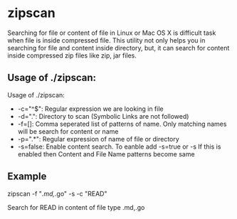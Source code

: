 # zipscan
Searching for file or content of file in Linux or Mac OS X is difficult task when file is inside compressed file. This utility not only helps you in searching for file and content inside directory, but, it can search for content inside compressed zip files like zip, jar files.

## Usage of ./zipscan:
Usage of ./zipscan:
*  -c="^$": Regular expression we are looking in file 
*  -d=".": Directory to scan (Symbolic Links are not followed)
*  -f=[]: Comma seperated list of patterns of name. Only matching names will be search for content or name
*  -p=".*": Regular expression of name of file or directory
*  -s=false: Enable content search. To eanble add -s=true or -s If this is enabled then Content and File Name patterns become same

## Example
zipscan -f "*.md,*.go" -s -c "READ"

Search for READ in content of file type .md,.go
